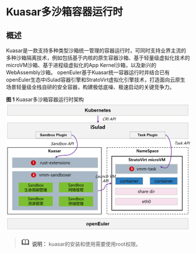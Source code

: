 # Kuasar多沙箱容器运行时

## 概述

Kuasar是一款支持多种类型沙箱统一管理的容器运行时，可同时支持业界主流的多种沙箱隔离技术，例如包括基于内核的原生容器沙箱、基于轻量级虚拟化技术的microVM沙箱、基于进程级虚拟化的App Kernel沙箱，以及新兴的WebAssembly沙箱。
openEuler基于Kuasar统一容器运行时并结合已有openEuler生态中iSulad容器引擎和StratoVirt虚拟化引擎技术，打造面向云原生场景轻量级全栈自研的安全容器，构建极低底噪、极速启动的关键竞争力。 

**图 1**  Kuasar多沙箱容器运行时架构
![](./figures/kuasar_arch.png)

>![](./public_sys-resources/icon-note.gif) **说明：**
>kuasar的安装和使用需要使用root权限。
